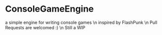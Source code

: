 # ConsoleGameEngine
a simple engine for writing console games \n
inspired by FlashPunk \n
Pull Requests are welcomed :) \n
Still a WIP
